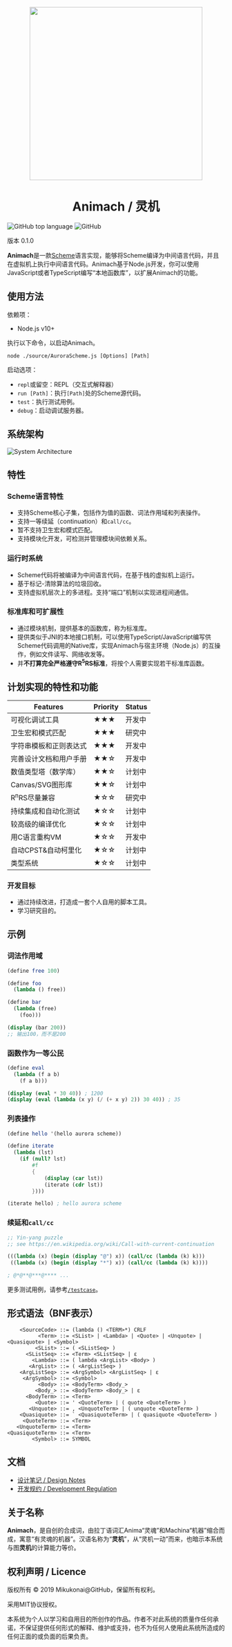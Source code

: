 <p align="center"><img src="./documentation/Animach-Logo.png" width="400"></p>

<h1 align="center">Animach / 灵机</h1>

![GitHub top language](https://img.shields.io/github/languages/top/mikukonai/Animach) ![GitHub](https://img.shields.io/github/license/mikukonai/Animach.svg?label=Licence)

版本 0.1.0

**Animach**是一款[Scheme](https://zh.wikipedia.org/wiki/Scheme)语言实现，能够将Scheme编译为中间语言代码，并且在虚拟机上执行中间语言代码。Animach基于Node.js开发，你可以使用JavaScript或者TypeScript编写“本地函数库”，以扩展Animach的功能。

## 使用方法

依赖项：

- Node.js v10+

执行以下命令，以启动Animach。

```
node ./source/AuroraScheme.js [Options] [Path]
```

启动选项：

- `repl`或留空：REPL（交互式解释器）
- `run [Path]`：执行`[Path]`处的Scheme源代码。
- `test`：执行测试用例。
- `debug`：启动调试服务器。

## 系统架构

![System Architecture](./documentation/Animach-Diagram-zh.png)

## 特性

### Scheme语言特性

- 支持Scheme核心子集，包括作为值的函数、词法作用域和列表操作。
- 支持一等续延（continuation）和`call/cc`。
- 暂不支持卫生宏和模式匹配。
- 支持模块化开发，可检测并管理模块间依赖关系。

### 运行时系统

- Scheme代码将被编译为中间语言代码，在基于栈的虚拟机上运行。
- 基于标记-清除算法的垃圾回收。
- 支持虚拟机层次上的多进程。支持“端口”机制以实现进程间通信。

### 标准库和可扩展性

- 通过模块机制，提供基本的函数库，称为标准库。
- 提供类似于JNI的本地接口机制，可以使用TypeScript/JavaScript编写供Scheme代码调用的Native库，实现Animach与宿主环境（Node.js）的互操作，例如文件读写、网络收发等。
- 并**不打算完全严格遵守R<sup>5</sup>RS标准**，将按个人需要实现若干标准库函数。

## 计划实现的特性和功能

|Features|Priority|Status|
|----|-----|----|
|可视化调试工具|★★★|开发中|
|卫生宏和模式匹配|★★★|研究中|
|字符串模板和正则表达式|★★★|开发中|
|完善设计文档和用户手册|★★☆|开发中|
|数值类型塔（数学库）|★★☆|计划中|
|Canvas/SVG图形库|★★☆|计划中|
|R<sup>n</sup>RS尽量兼容|★☆☆|研究中|
|持续集成和自动化测试|★☆☆|计划中|
|较高级的编译优化|★☆☆|计划中|
|用C语言重构VM|★☆☆|开发中|
|自动CPST&自动柯里化|★☆☆|计划中|
|类型系统|★☆☆|计划中|

### 开发目标

- 通过持续改进，打造成一套个人自用的脚本工具。
- 学习研究目的。

## 示例

### 词法作用域

```scheme
(define free 100)

(define foo
  (lambda () free))

(define bar
  (lambda (free)
    (foo)))

(display (bar 200))
;; 输出100，而不是200
```

### 函数作为一等公民

```scheme
(define eval
  (lambda (f a b)
    (f a b)))

(display (eval * 30 40)) ; 1200
(display (eval (lambda (x y) (/ (+ x y) 2)) 30 40)) ; 35
```

### 列表操作

```scheme
(define hello '(hello aurora scheme))

(define iterate
  (lambda (lst)
    (if (null? lst)
        #f
        {
            (display (car lst))
            (iterate (cdr lst))
        })))

(iterate hello) ; hello aurora scheme
```

### 续延和`call/cc`

```scheme
;; Yin-yang puzzle
;; see https://en.wikipedia.org/wiki/Call-with-current-continuation

(((lambda (x) (begin (display "@") x)) (call/cc (lambda (k) k)))
 ((lambda (x) (begin (display "*") x)) (call/cc (lambda (k) k))))

; @*@**@***@**** ...
```

更多测试用例，请参考[`/testcase`](https://github.com/mikukonai/Animach/tree/master/testcase)。

## 形式语法（BNF表示）

```
    <SourceCode> ::= (lambda () <TERM>*) CRLF
          <Term> ::= <SList> | <Lambda> | <Quote> | <Unquote> | <Quasiquote> | <Symbol>
         <SList> ::= ( <SListSeq> )
      <SListSeq> ::= <Term> <SListSeq> | ε
        <Lambda> ::= ( lambda <ArgList> <Body> )
       <ArgList> ::= ( <ArgListSeq> )
    <ArgListSeq> ::= <ArgSymbol> <ArgListSeq> | ε
     <ArgSymbol> ::= <Symbol>
          <Body> ::= <BodyTerm> <Body_>
         <Body_> ::= <BodyTerm> <Body_> | ε
      <BodyTerm> ::= <Term>
         <Quote> ::= ' <QuoteTerm> | ( quote <QuoteTerm> )
       <Unquote> ::= , <UnquoteTerm> | ( unquote <QuoteTerm> )
    <Quasiquote> ::= ` <QuasiquoteTerm> | ( quasiquote <QuoteTerm> )
     <QuoteTerm> ::= <Term>
   <UnquoteTerm> ::= <Term>
<QuasiquoteTerm> ::= <Term>
        <Symbol> ::= SYMBOL
```

## 文档

- [设计笔记 / Design Notes](https://mikukonai.com/template.html?id=Animach%E8%AE%BE%E8%AE%A1%E7%AC%94%E8%AE%B0)
- [开发规约 / Development Regulation](https://github.com/mikukonai/Animach/blob/master/CONTRIBUTING.md)

## 关于名称

**Animach**，是自创的合成词，由拉丁语词汇Anima“灵魂”和Machina“机器”缩合而成，寓意“有灵魂的机器”。汉语名称为“**灵机**”，从“灵机一动”而来，也暗示本系统与图**灵机**的计算能力等价。

## 权利声明 / Licence

版权所有 &copy; 2019 Mikukonai@GitHub，保留所有权利。

采用MIT协议授权。

本系统为个人以学习和自用目的所创作的作品。作者不对此系统的质量作任何承诺，不保证提供任何形式的解释、维护或支持，也不为任何人使用此系统所造成的任何正面的或负面的后果负责。